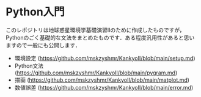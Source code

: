 # Python入門
このレポジトリは地球惑星環境学基礎演習IIのために作成したものですが，Pythonのごく基礎的な文法をまとめたものです．ある程度汎用性があると思いますので一般にも公開します．
- 環境設定 (https://github.com/mskzyshmr/KankyoII/blob/main/setup.md)
- Python文法 (https://github.com/mskzyshmr/KankyoII/blob/main/pygram.md)
- 描画 (https://github.com/mskzyshmr/KankyoII/blob/main/matplot.md)
- 数値誤差 (https://github.com/mskzyshmr/KankyoII/blob/main/error.md)
